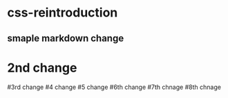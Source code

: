 # css-reintroduction
## smaple markdown change
# 2nd change
#3rd change
#4 change
#5 change
#6th change
#7th chnage
#8th chnage